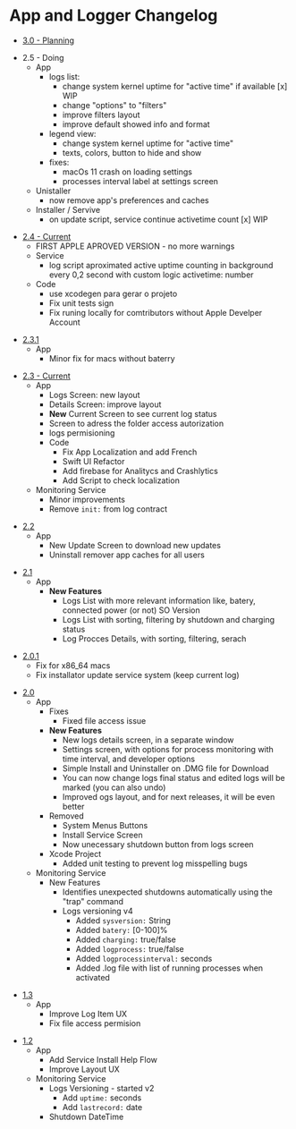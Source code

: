 # App and Logger Changelog

* [3.0 - Planning](https://github.com/victorwads/UptimeLogger/issues/4)

- 2.5 - Doing
  - App
    - logs list:
      - change system kernel uptime for "active time" if available [x] WIP
      - change "options" to "filters"
      - improve filters layout
      - improve default showed info and format
    - legend view:
      - change system kernel uptime for "active time"
      - texts, colors, button to hide and show
    - fixes:
      - macOs 11 crash on loading settings
      - processes interval label at settings screen 
  - Unistaller
    - now remove app's preferences and caches
  - Installer / Servive
    - on update script, service continue activetime count [x] WIP

* [2.4 - Current](https://github.com/victorwads/UptimeLogger/releases/download/2.4/UptimeLogger-2.4.dmg)
  * FIRST APPLE APROVED VERSION - no more warnings
  * Service
    * log script aproximated active uptime counting in background every 0,2 second with custom logic
      activetime: number
  * Code
    * use xcodegen para gerar o projeto
    * Fix unit tests sign
    * Fix runing locally for comtributors without Apple Develper Account

- [2.3.1](https://github.com/victorwads/UptimeLogger/releases/download/2.3.1/UptimeLogger-2.3.1.dmg)
  - App
    - Minor fix for macs without baterry

* [2.3 - Current](https://github.com/victorwads/UptimeLogger/releases/download/2.3/UptimeLogger-2.3.dmg)
  * App
    * Logs Screen: new layout
    * Details Screen: improve layout
    * **New** Current Screen to see current log status
    * Screen to adress the folder access autorization 
    * logs permisioning
    * Code
      * Fix App Localization and add French
      * Swift UI Refactor
      * Add firebase for Analitycs and Crashlytics
      * Add Script to check localization
  * Monitoring Service
    * Minor improvements
    * Remove `init:` from log contract

- [2.2](https://github.com/victorwads/UptimeLogger/releases/download/2.2/UptimeLogger-2.2.dmg)
  - App
    - New Update Screen to download new updates
    - Uninstall remover app caches for all users

* [2.1](https://github.com/victorwads/UptimeLogger/releases/download/2.1/UptimeLogger-2.1.dmg)
  * App
    * **New Features**
      * Logs List with more relevant information like, batery, connected power (or not) SO Version
      * Logs List with sorting, filtering by shutdown and charging status
      * Log Procces Details, with sorting, filtering, serach

- [2.0.1](https://github.com/victorwads/UptimeLogger/releases/download/2.0.1/UptimeLogger-2.0.1.dmg)
  - Fix for x86_64 macs
  - Fix installator update service system (keep current log)

* [2.0](https://github.com/victorwads/UptimeLogger/releases/download/2.0/UptimeLogger-2.0.dmg)
  * App
    * Fixes
      * Fixed file access issue
    * **New Features**
      * New logs details screen, in a separate window
      * Settings screen, with options for process monitoring with time interval, and developer options
      * Simple Install and Uninstaller on .DMG file for Download
      * You can now change logs final status and edited logs will be marked (you can also undo)
      * Improved ogs layout, and for next releases, it will be even better
    * Removed
      * System Menus Buttons
      * Install Service Screen
      * Now unecessary shutdown button from logs screen
    * Xcode Project
      * Added unit testing to prevent log misspelling bugs
  * Monitoring Service
    * New Features
      * Identifies unexpected shutdowns automatically using the "trap" command
      * Logs versioning v4
        * Added `sysversion:` String
        * Added `batery:` [0-100]%
        * Added `charging:` true/false
        * Added `logprocess:` true/false
        * Added `logprocessinterval:` seconds
        * Added .log file with list of running processes when activated


- [1.3](https://github.com/victorwads/UptimeLogger/releases/download/1.3/UptimeLogger-1.3.zip)
  - App
    - Improve Log Item UX
    - Fix file access permision

* [1.2](https://github.com/victorwads/UptimeLogger/releases/download/1.2/UptimeLogger-1.2.zip)
  * App
    * Add Service Install Help Flow
    * Improve Layout UX
  * Monitoring Service
    * Logs Versioning - started v2
        * Add `uptime:` seconds
        * Add `lastrecord:` date
    * Shutdown DateTime
